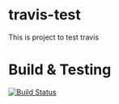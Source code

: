 # travis-test

This is project to test travis

# Build & Testing
[![Build Status](https://travis-ci.org/khacpv/travis-test.svg?branch=develop)](https://travis-ci.org/khacpv/travis-test)
